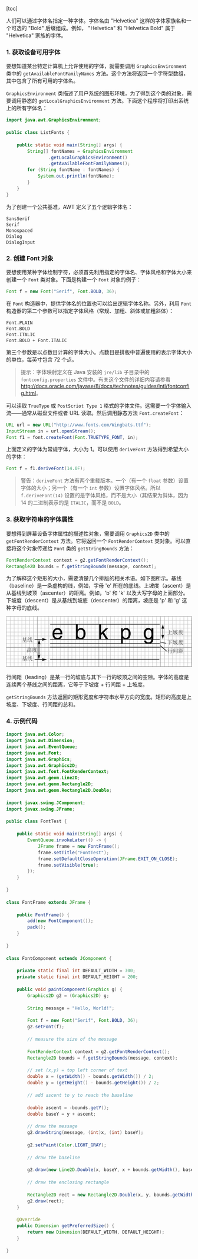 [toc]

人们可以通过字体名指定一种字体。字体名由 "Helvetica" 这样的字体家族名和一个可选的 "Bold" 后缀组成。例如， "Helvetica" 和 "Helvetica Bold" 属于 "Helvetica" 家族的字体。

### 1. 获取设备可用字体

要想知道某台特定计算机上允许使用的字体，就需要调用 `GraphicsEnvironment` 类中的 `getAvailableFontFamilyNames` 方法。这个方法将返回一个字符型数组，其中包含了所有可用的字体名。

`GraphicsEnvironment` 类描述了用户系统的图形环境，为了得到这个类的对象，需要调用静态的 `getLocalGraphicsEnvironment` 方法。下面这个程序将打印出系统上的所有字体名：

```java
import java.awt.GraphicsEnvironment;

public class ListFonts {

	public static void main(String[] args) {
		String[] fontNames = GraphicsEnvironment
				.getLocalGraphicsEnvironment()
				.getAvailableFontFamilyNames();
		for (String fontName : fontNames) {
			System.out.println(fontName);
		}
	}
}
```

为了创建一个公共基准，AWT 定义了五个逻辑字体名：

```
SansSerif
Serif
Monospaced
Dialog
DialogInput
```

### 2. 创建 Font 对象

要想使用某种字体绘制字符，必须首先利用指定的字体名、字体风格和字体大小来创建一个 `Font` 类对象。下面是构建一个 `Font` 对象的例子：

```java
Font f = new Font("Serif", Font.BOLD, 36);
```

在 `Font` 构造器中，提供字体名的位置也可以给出逻辑字体名称。另外，利用 `Font` 构造器的第二个参数可以指定字体风格（常规、加粗、斜体或加粗斜体）：

```
Font.PLAIN
Font.BOLD
Font.ITALIC
Font.BOLD + Font.ITALIC
```

第三个参数是以点数目计算的字体大小。点数目是排版中普遍使用的表示字体大小的单位，每英寸包含 72 个点。

> 提示：字体映射定义在 Java 安装的 `jre/lib` 子目录中的 `fontconfig.properties` 文件中。有关这个文件的详细内容请参看 <http://docs.oracle.com/javase/8/docs/technotes/guides/intl/fontconfig.html>。

可以读取 `TrueType` 或 `PostScriot Type 1` 格式的字体文件。这需要一个字体输入流——通常从磁盘文件或者 URL 读取。然后调用静态方法 `Font.createFont`：

```java
URL url = new URL("http://www.fonts.com/Wingbats.ttf");
InputStream in = url.openStream();
Font f1 = font.createFont(Font.TRUETYPE_FONT, in);
```

上面定义的字体为常规字体，大小为 1。可以使用 `deriveFont` 方法得到希望大小的字体：

```java
Font f = f1.deriveFont(14.0F);
```

> 警告：`deriveFont` 方法有两个重载版本。一个（有一个 `float` 参数）设置字体的大小；另一个（有一个 `int` 参数）设置字体风格。所以 `f.deriveFont(14)` 设置的是字体风格，而不是大小（其结果为斜体，因为 14 的二进制表示的是 `ITALIC`，而不是 `BOLD`。

### 3. 获取字符串的字体属性

要想得到屏幕设备字体属性的描述性对象，需要调用 `Graphics2D` 类中的 `getFontRenderContext` 方法。它将返回一个 `FontRenderContext` 类对象。可以直接将这个对象传递给 `Font` 类的 `getStringBounds` 方法：

```java
FontRenderContext context = g2.getFontRenderContext();
Rectangle2D bounds = f.getStringBounds(message, context);
```

为了解释这个矩形的大小，需要清楚几个排版的相关术语。如下图所示。基线（baseline）是一条虚构的线，例如，字母 'e' 所在的底线。上坡度（ascent）是从基线到坡顶（ascenter）的距离。例如，'b' 和 'k' 以及大写字母的上面部分。下坡度（descent）是从基线到坡底（descenter）的距离，坡底是 'p' 和 'g' 这种字母的底线。

![01](./images/01.png)

行间距（leading）是某一行的坡底与其下一行的坡顶之间的空隙。字体的高度是连续两个基线之间的距离，它等于下坡度 + 行间距 + 上坡度。

`getStringBounds` 方法返回的矩形宽度和字符串水平方向的宽度。矩形的高度是上坡度、下坡度、行间距的总和。

### 4. 示例代码

```java
import java.awt.Color;
import java.awt.Dimension;
import java.awt.EventQueue;
import java.awt.Font;
import java.awt.Graphics;
import java.awt.Graphics2D;
import java.awt.font.FontRenderContext;
import java.awt.geom.Line2D;
import java.awt.geom.Rectangle2D;
import java.awt.geom.Rectangle2D.Double;

import javax.swing.JComponent;
import javax.swing.JFrame;

public class FontTest {
	
	public static void main(String[] args) {
		EventQueue.invokeLater(() -> {
			JFrame frame = new FontFrame();
			frame.setTitle("FontTest");
			frame.setDefaultCloseOperation(JFrame.EXIT_ON_CLOSE);
			frame.setVisible(true);
		});
	}

}

class FontFrame extends JFrame {
	
	public FontFrame() {
		add(new FontComponent());
		pack();
	}
	
}

class FontComponent extends JComponent {
	
	private static final int DEFAULT_WIDTH = 300;
	private static final int DEFAULT_HEIGHT = 200;
	
	public void paintComponent(Graphics g) {
		Graphics2D g2 = (Graphics2D) g;
		
		String message = "Hello, World!";
		
		Font f = new Font("Serif", Font.BOLD, 36);
		g2.setFont(f);
		
		// measure the size of the message
		
		FontRenderContext context = g2.getFontRenderContext();
		Rectangle2D bounds = f.getStringBounds(message, context);
		
		// set (x,y) = top left corner of text
		double x = (getWidth() - bounds.getWidth()) / 2;
		double y = (getHeight() - bounds.getHeight()) / 2;
		
		// add ascent to y to reach the baseline
		
		double ascent = -bounds.getY();
		double baseY = y + ascent;
		
		// draw the message
		g2.drawString(message, (int)x, (int) baseY);
		
		g2.setPaint(Color.LIGHT_GRAY);
		
		// draw the baseline
		
		g2.draw(new Line2D.Double(x, baseY, x + bounds.getWidth(), baseY));
		
		// draw the enclosing rectangle
		
		Rectangle2D rect = new Rectangle2D.Double(x, y, bounds.getWidth(), bounds.getHeight());
		g2.draw(rect);
	}
	
	@Override
	public Dimension getPreferredSize() {
		return new Dimension(DEFAULT_WIDTH, DEFAULT_HEIGHT);
	}
	
}
```

